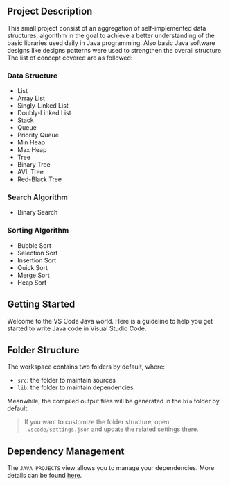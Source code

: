 ## Project Description

This small project consist of an aggregation of self-implemented data structures, algorithm in the goal to achieve a better understanding of the basic libraries used daily in Java programming. Also basic Java software designs like designs patterns were used to strengthen the overall structure. The list of concept covered are as followed:

### Data Structure
  - List
  - Array List
  - Singly-Linked List
  - Doubly-Linked List
  - Stack
  - Queue
  - Priority Queue
  - Min Heap
  - Max Heap
  - Tree
  - Binary Tree
  - AVL Tree
  - Red-Black Tree

### Search Algorithm
  - Binary Search
  
### Sorting Algorithm
  - Bubble Sort
  - Selection Sort
  - Insertion Sort
  - Quick Sort
  - Merge Sort
  - Heap Sort


## Getting Started

Welcome to the VS Code Java world. Here is a guideline to help you get started to write Java code in Visual Studio Code.

## Folder Structure

The workspace contains two folders by default, where:

- `src`: the folder to maintain sources
- `lib`: the folder to maintain dependencies

Meanwhile, the compiled output files will be generated in the `bin` folder by default.

> If you want to customize the folder structure, open `.vscode/settings.json` and update the related settings there.

## Dependency Management

The `JAVA PROJECTS` view allows you to manage your dependencies. More details can be found [here](https://github.com/microsoft/vscode-java-dependency#manage-dependencies).
